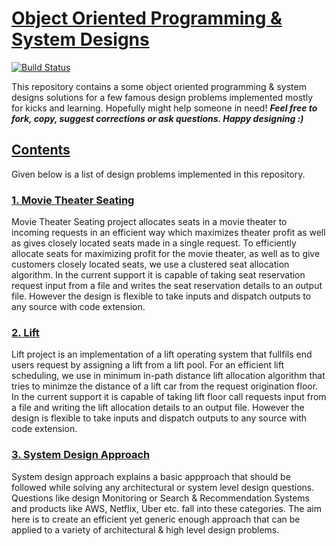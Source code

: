 # [Object Oriented Programming & System Designs](https://github.com/shivam-maharshi/sys-designs)
[![Build Status](https://travis-ci.org/shivam-maharshi/algorithms.svg?branch=master)](https://travis-ci.org/shivam-maharshi/algorithms)

This repository contains a some object oriented programming & system designs solutions for a few famous design problems implemented mostly for kicks and learning. Hopefully might help someone in need! _**Feel free to fork, copy, suggest corrections or ask questions. Happy designing :)**_

## [Contents](https://github.com/shivam-maharshi/sys-designs)
Given below is a list of design problems implemented in this repository.

### [1. Movie Theater Seating](https://github.com/shivam-maharshi/sys-designs/tree/master/movie-theater)
Movie Theater Seating project allocates seats in a movie theater to incoming requests in an efficient way which maximizes theater profit as well as gives closely located seats made in a single request. To efficiently allocate seats for maximizing profit for the movie theater, as well as to give customers closely located seats, we use a clustered seat allocation algorithm. In the current support it is capable of taking seat reservation request input from a file and writes the seat reservation details to an output file. However the design is flexible to take inputs and dispatch outputs to any source with code extension.

### [2. Lift](https://github.com/shivam-maharshi/sys-designs/tree/master/lift)
Lift project is an implementation of a lift operating system that fullfils end users request by assigning a lift from a lift pool. For an efficient lift scheduling, we use in minimum in-path distance lift allocation algorithm that tries to minimze the distance of a lift car from the request origination floor. In the current support it is capable of taking lift floor call requests input from a file and writing the lift allocation details to an output file. However the design is flexible to take inputs and dispatch outputs to any source with code extension.

### [3. System Design Approach](https://github.com/shivam-maharshi/sys-designs/tree/master/sda)
System design approach explains a basic appproach that should be followed while solving any architectural or system level design questions. Questions like design  Monitoring or Search & Recommendation Systems and products like AWS, Netflix, Uber etc. fall into these categories. The aim here is to create an efficient yet generic enough approach that can be applied to a variety of architectural & high level design problems.
